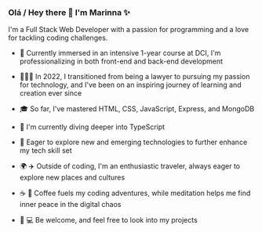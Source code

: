 ### Olá / Hey there 👋 I'm Marinna ✨

I'm a Full Stack Web Developer with a passion for programming and a love for tackling coding challenges.

- 🔭 Currently immersed in an intensive 1-year course at DCI, I'm professionalizing in both front-end and back-end development
- 👩🏻‍💻 In 2022, I transitioned from being a lawyer to pursuing my passion for technology, and I've been on an inspiring journey of learning and creation ever since
- 🎓 So far, I've mastered HTML, CSS, JavaScript, Express, and MongoDB
- 🌱 I'm currently diving deeper into TypeScript
- 🚀 Eager to explore new and emerging technologies to further enhance my tech skill set  

- 🌍 ✈️ Outside of coding, I'm an enthusiastic traveler, always eager to explore new places and cultures
- ☕ 🧘 Coffee fuels my coding adventures, while meditation helps me find inner peace in the digital chaos
- 🌟 💻 Be welcome, and feel free to look into my projects


